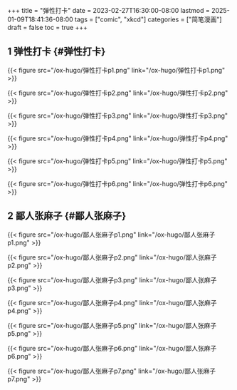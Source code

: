 +++
title = "弹性打卡"
date = 2023-02-27T16:30:00-08:00
lastmod = 2025-01-09T18:41:36-08:00
tags = ["comic", "xkcd"]
categories = ["简笔漫画"]
draft = false
toc = true
+++

## <span class="section-num">1</span> 弹性打卡 {#弹性打卡}

{{< figure src="/ox-hugo/弹性打卡p1.png" link="/ox-hugo/弹性打卡p1.png" >}}

{{< figure src="/ox-hugo/弹性打卡p2.png" link="/ox-hugo/弹性打卡p2.png" >}}

{{< figure src="/ox-hugo/弹性打卡p3.png" link="/ox-hugo/弹性打卡p3.png" >}}

{{< figure src="/ox-hugo/弹性打卡p4.png" link="/ox-hugo/弹性打卡p4.png" >}}

{{< figure src="/ox-hugo/弹性打卡p5.png" link="/ox-hugo/弹性打卡p5.png" >}}

{{< figure src="/ox-hugo/弹性打卡p6.png" link="/ox-hugo/弹性打卡p6.png" >}}


## <span class="section-num">2</span> 鄙人张麻子 {#鄙人张麻子}

{{< figure src="/ox-hugo/鄙人张麻子p1.png" link="/ox-hugo/鄙人张麻子p1.png" >}}

{{< figure src="/ox-hugo/鄙人张麻子p2.png" link="/ox-hugo/鄙人张麻子p2.png" >}}

{{< figure src="/ox-hugo/鄙人张麻子p3.png" link="/ox-hugo/鄙人张麻子p3.png" >}}

{{< figure src="/ox-hugo/鄙人张麻子p4.png" link="/ox-hugo/鄙人张麻子p4.png" >}}

{{< figure src="/ox-hugo/鄙人张麻子p5.png" link="/ox-hugo/鄙人张麻子p5.png" >}}

{{< figure src="/ox-hugo/鄙人张麻子p6.png" link="/ox-hugo/鄙人张麻子p6.png" >}}

{{< figure src="/ox-hugo/鄙人张麻子p7.png" link="/ox-hugo/鄙人张麻子p7.png" >}}
